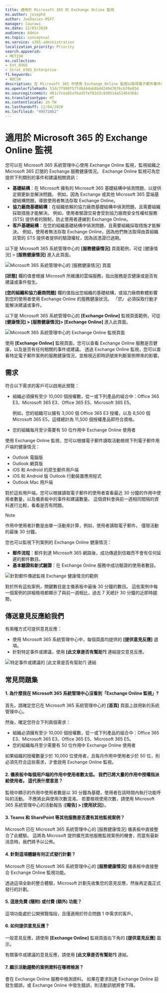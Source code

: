 ```yaml
---
title: 適用於 Microsoft 365 的 Exchange Online 監視
ms.author: josephd
author: JoeDavies-MSFT
manager: laurawi
ms.date: 12/03/2020
audience: Admin
ms.topic: conceptual
ms.service: o365-administration
localization_priority: Priority
search.appverid:
- MET150
ms.collection:
- Ent_O365
- Strat_O365_Enterprise
f1.keywords:
- NOCSH
description: 在 Microsoft 365 中使用 Exchange Online 監視以取得電子郵件事件或建議的相關資訊。
ms.openlocfilehash: 53dc7f990f57fd8d4da68bd424947676cbf0e85d
ms.sourcegitcommit: d81c7cea85af6ad5fef81d3c930514a51464368c
ms.translationtype: HT
ms.contentlocale: zh-TW
ms.lasthandoff: 12/04/2020
ms.locfileid: "49572852"
---
```

# <a name="exchange-online-monitoring-for-microsoft-365"></a>適用於 Microsoft 365 的 Exchange Online 監視

您可以在 Microsoft 365 系統管理中心使用 Exchange Online 監視，監視組織之 Microsoft 365 訂閱的 Exchange 服務健康情況。 Exchange Online 監視可為您提供下列類別的事件和建議相關資訊：

- **基礎結構**：在 Microsoft 擁有的 Microsoft 365 基礎結構中偵測問題，以提供定期更新並解決問題。 例如，因為 Exchange 或其他 Microsoft 365 雲端基礎結構問題，導致使用者無法存取 Exchange Online。
- **協力廠商基礎結構**：在組織依賴的協力廠商基礎結構中偵測問題，且需要組織採取措施才能解決。 例如，使用者驗證交易會受到協力廠商安全性權杖服務 (STS) 提供者的限制，防止使用者連線到 Exchange Online。
- **客戶基礎結構**：在您的組織基礎結構中偵測問題，且需要組織採取措施才能解決。 例如，使用者無法存取 Exchange Online，因為他們無法取得由貴組織託管的 STS 提供者提供的驗證權杖，因為該憑證已過期。

以下是 Microsoft 365 系統管理中心的 **[服務健康情況]** 頁面範例，可從 [健康情況] > **[服務健康情況]** 進入此頁面。

![Microsoft 365 系統管理中心的 [服務健康情況] 頁面](../media/microsoft-365-exchange-monitoring/service-health-dashboard-example.png)

**[狀態]** 欄的值會根據 Microsoft 所維護的雲端服務，指出服務是否健康或是否有建議或事件發生。 

**[您的組織和協力廠商問題]** 欄的值指出您組織的基礎結構，或協力廠商軟體影響到您的使用者使用 Exchange Online 的服務健康狀況。 *「您」* 必須採取行動才能解決建議或事件。

以下是 Microsoft 365 系統管理中心的 **[Exchange Online]** 監視頁面範例，可從 **[健康情況] > [服務健康情況]> [Exchange Online]** 進入此頁面。

![Microsoft 365 系統管理中心的 Exchange Online 監視頁面](../media/microsoft-365-exchange-monitoring/exhange-monitoring-example.png)

使用 **[Exchange Online]** 監視頁面，您可以查看 Exchange Online 服務是否健康，以及是否有任何相關的事件或建議。 透過 Exchange Online 監視，您可以查看特定電子郵件案例的服務健康情況，並檢視近即時訊號來判斷案例帶來的影響。 

## <a name="requirements"></a>需求

符合以下需求的客戶可以啟用此預覽： 

- 組織必須擁有至少 10,000 個授權數，從一或下列產品的組合中：Office 365 E3、Microsoft 365 E3、Office 365 E5、Microsoft 365 E5。 

  例如，您的組織可以擁有 3,000 個 Office 365 E3 授權，以及 8,500 個 Microsoft 365 E5，這樣總計為 11,500 個授權產品即符合資格。

- 您的組織每月至少需要有 50 位作用中 Exchange Online 使用者

使用 Exchange Online 監視，您可以根據電子郵件讀取活動檢視下列電子郵件用戶端的健康情況：

- Outlook 電腦版
- Outlook 網頁版
- iOS 和 Android 的原生郵件用戶端 
- iOS 和 Android 版 Outlook 行動裝置應用程式 
- Outlook Mac 用戶端

對於這些用戶端，您可以根據讀取電子郵件的使用者查看最近 30 分鐘的作用中使用者數量，以及儀表板中的事件和建議數量。 這個資料會與前一週相同間隔的資料進行比較，看看是否有問題。 

>[!Note]
> 作用中使用者計數是由單一活動來計算，例如，使用者讀取電子郵件。 僅限活動的最後 30 分鐘。
>

您也可以監視下列案例的 Exchange Online 健康情況：

- **郵件流程**：郵件到達 Microsoft 365 網路後，成功傳遞到信箱而不會有任何延遲的郵件數目。 
- **基本驗證和新式驗證**：在 Exchange Online 服務中成功驗證的使用者數目。

![針對郵件傳遞監視 Exchange 健康情況的範例](../media/microsoft-365-exchange-monitoring/exhange-monitoring-scenario-example.png)

對於所有這些案例，關鍵數目是主儀表板中最後 30 分鐘的數目。 這些案例中每一個案例的詳細檢視都顯示了與前一週相比，過去 7 天總計 30 分鐘的近即時趨勢。 

## <a name="send-us-feedback"></a>傳送意見反應給我們

有兩種方式可提供意見反應：

- 使用 Microsoft 365 系統管理中心中，每個頁面均提供的 **[提供意見反應]** 選項。
- 針對特定事件或建議，使用 **[此文章是否有幫助?]** 連結提交意見反應。

![特定事件或建議的  [此文章是否有幫助?] 連結](../media/microsoft-365-exchange-monitoring/exhange-monitoring-example-incident-feedback.png)

## <a name="frequently-asked-questions"></a>常見問題集

#### <a name="1-why-dont-i-see-exchange-online-monitoring-under-health-in-the-microsoft-365-admin-center"></a>1. 為什麼我在 Microsoft 365 系統管理中心沒看到「Exchange Online 監視」? 

首先，請確定您已在 Microsoft 365 系統管理中心的 **[首頁]** 頁面上啟用新的系統管理中心。 

然後，確定您符合下列兩個需求： 

- 組織必須擁有至少 10,000 個授權數，從一或下列產品的組合中：Office 365 E3、Microsoft 365 E3、Office 365 E5、Microsoft 365 E5。 
- 您的組織每月至少需要有 50 位作用中 Exchange Online 使用者

如果組織的授權數量少於 10,000 位使用者，且每月作用中使用者少於 50 位，則必須先符合這些需求，才會啟用 Exchange Online 監視。

#### <a name="2-the-active-user-count-in-the-dashboard-for-each-client-appears-to-be-low-we-have-a-lot-of-active-licenses-assigned-to-users-what-does-this-mean"></a>2. 儀表板中每個用戶端的作用中使用者數太低。 我們已將大量的作用中授權指派給使用者。 這代表什麼意思？ 

監視中顯示的作用中使用者數是以 30 分鐘為基礎，使用者在該時間內執行功能呼叫的活動。 不應將此與使用次數混淆。 若要檢視使用次數，請使用 Microsoft 365 系統管理中心的活動報告 (**[報告] > [使用狀況]**)。

#### <a name="3-will-there-be-other-monitoring-scenarios-for-other-services-such-as-teams-and-sharepoint"></a>3. Teams 和 SharePoint 等其他服務是否還有其他監視案例？ 

Microsoft 已在 Microsoft 365 系統管理中心的 [服務健康情況] 儀表板中直接整合了此體驗。 這將為 Microsoft 提供擴充其他服務監視案例的機會，而當有最新消息時，我們將予以公佈。 

#### <a name="4-what-is-the-plan-for-general-availability-of-this-experience"></a>4. 針對這項體驗有何正式發行計劃？ 

Microsoft 已在 Microsoft 365 系統管理中心的 **[服務健康情況]** 儀表板中直接整合 Exchange Online 監視功能。 

透過這項全新的整合體驗，Microsoft 計劃先收集您的意見反應，然後再定義正式發行的計劃。

#### <a name="5-is-this-a-free-included-or-paid-extra-feature"></a>5. 這是免費 (隨附) 或付費 (額外) 功能？ 

這項功能處於公開預覽階段，且僅適用於符合問題 1 中需求的客戶。

<!--
>[!Note]
>INTERNAL: That decision is pending
>
--> 

#### <a name="6-how-do-i-provide-feedback"></a>6. 如何提供意見反應？ 

一般意見反應，請使用 **[Exchange Online]** 監視頁面右下角的 **[提供意見反應]** 圖示。 

有關事件或建議的意見反應，請使用 **[此文章是否有幫助?]** 連結。

#### <a name="7-where-is-the-data-instrumented-for-the-scenarios-that-show-activity-trends"></a>7. 顯示活動趨勢的案例資料在哪裡檢測？

會在 Exchange Online 服務中檢測資料。 如果在要求到達 Exchange Online 前發生錯誤，或 Exchange Online 中發生錯誤，則活動訊號將會下降。

